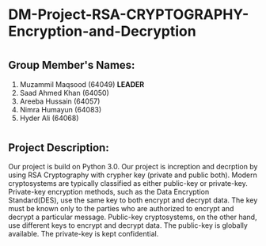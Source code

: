 # 
# DM-Project-RSA-CRYPTOGRAPHY-Encryption-and-Decryption





# 
## Group Member's Names: 
1. Muzammil Maqsood (64049) **LEADER**
2. Saad Ahmed Khan (64050) 
3. Areeba Hussain (64057) 
4. Nimra Humayun (64083) 
5. Hyder Ali (64068) 






# 
## Project Description:
Our project is build on Python 3.0. Our project is increption and decrption by using RSA Cryptography with crypher key (private and public both). Modern cryptosystems are typically classified as either public-key or private-key. Private-key encryption methods, such as the Data Encryption Standard(DES), use the same key to both encrypt and decrypt data. The key must be known only to the parties who are authorized to encrypt and decrypt a particular message. Public-key cryptosystems, on the other hand, use different keys to encrypt and decrypt data. The public-key is globally available. The private-key is kept confidential.
